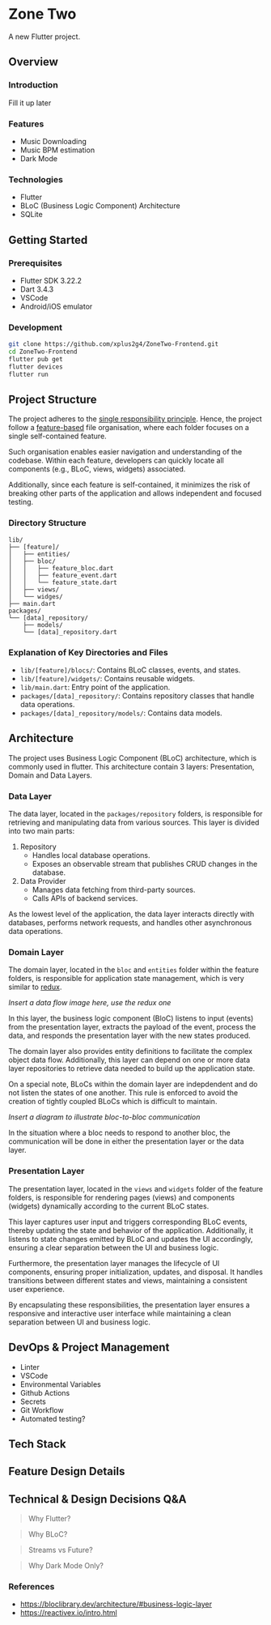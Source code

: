 # Zone Two

A new Flutter project.

## Overview

### Introduction

Fill it up later

### Features

- Music Downloading
- Music BPM estimation
- Dark Mode

### Technologies

- Flutter
- BLoC (Business Logic Component) Architecture
- SQLite

## Getting Started

### Prerequisites

- Flutter SDK 3.22.2
- Dart 3.4.3
- VSCode
- Android/iOS emulator

### Development

```bash
git clone https://github.com/xplus2g4/ZoneTwo-Frontend.git
cd ZoneTwo-Frontend
flutter pub get
flutter devices
flutter run
```

## Project Structure

The project adheres to the [single responsibility principle](https://en.wikipedia.org/wiki/Single-responsibility_principle). Hence, the project follow a <ins>feature-based</ins> file organisation, where each folder focuses on a single self-contained feature.

Such organisation enables easier navigation and understanding of the codebase. Within each feature, developers can quickly locate all components (e.g., BLoC, views, widgets) associated.

Additionally, since each feature is self-contained, it minimizes the risk of breaking other parts of the application and allows independent and focused testing.

### Directory Structure

```
lib/
├── [feature]/
│   ├── entities/
│   ├── bloc/
│   │   ├── feature_bloc.dart
│   │   ├── feature_event.dart
│   │   └── feature_state.dart
│   ├── views/
│   └── widges/
├── main.dart
packages/
└── [data]_repository/
    ├── models/
    └── [data]_repository.dart
```

### Explanation of Key Directories and Files

- `lib/[feature]/blocs/`: Contains BLoC classes, events, and states.
- `lib/[feature]/widgets/`: Contains reusable widgets.
- `lib/main.dart`: Entry point of the application.
- `packages/[data]_repository/`: Contains repository classes that handle data operations.
- `packages/[data]_repository/models/`: Contains data models.

## Architecture

The project uses Business Logic Component (BLoC) architecture, which is commonly used in flutter. This architecture contain 3 layers: Presentation, Domain and Data Layers.

### Data Layer

The data layer, located in the `packages/repository` folders, is responsible for retrieving and manipulating data from various sources. This layer is divided into two main parts:

1. Repository
   - Handles local database operations.
   - Exposes an observable stream that publishes CRUD changes in the database.
2. Data Provider
   - Manages data fetching from third-party sources.
   - Calls APIs of backend services.

As the lowest level of the application, the data layer interacts directly with databases, performs network requests, and handles other asynchronous data operations.

### Domain Layer

The domain layer, located in the `bloc` and `entities` folder within the feature folders, is responsible for application state management, which is very similar to [redux](https://redux.js.org/tutorials/essentials/part-1-overview-concepts).

_Insert a data flow image here, use the redux one_

In this layer, the business logic component (BloC) listens to input (events) from the presentation layer, extracts the payload of the event, process the data, and responds the presentation layer with the new states produced.

The domain layer also provides entity definitions to facilitate the complex object data flow. Additionally, this layer can depend on one or more data layer repositories to retrieve data needed to build up the application state.

On a special note, BLoCs within the domain layer are indepdendent and do not listen the states of one another. This rule is enforced to avoid the creation of tightly coupled BLoCs which is difficult to maintain.

_Insert a diagram to illustrate bloc-to-bloc communication_

In the situation where a bloc needs to respond to another bloc, the communication will be done in either the presentation layer or the data layer.

### Presentation Layer

The presentation layer, located in the `views` and `widgets` folder of the feature folders, is responsible for rendering pages (views) and components (widgets) dynamically according to the current BLoC states.

This layer captures user input and triggers corresponding BLoC events, thereby updating the state and behavior of the application. Additionally, it listens to state changes emitted by BLoC and updates the UI accordingly, ensuring a clear separation between the UI and business logic.

Furthermore, the presentation layer manages the lifecycle of UI components, ensuring proper initialization, updates, and disposal. It handles transitions between different states and views, maintaining a consistent user experience.

By encapsulating these responsibilities, the presentation layer ensures a responsive and interactive user interface while maintaining a clean separation between UI and business logic.

## DevOps & Project Management

- Linter
- VSCode
- Environmental Variables
- Github Actions
- Secrets
- Git Workflow
- Automated testing?

## Tech Stack

## Feature Design Details

## Technical & Design Decisions Q&A

> Why Flutter?

> Why BLoC?

> Streams vs Future?

> Why Dark Mode Only?

### References

- https://bloclibrary.dev/architecture/#business-logic-layer
- https://reactivex.io/intro.html
